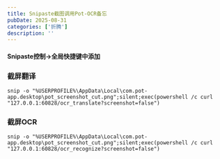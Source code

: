 ```yaml
---
title: Snipaste截图调用Pot-OCR备忘
pubDate: 2025-08-31
categories: ['折腾']
description: ''
---
```


#### Snipaste控制→全局快捷键中添加

### 截屏翻译

```
snip -o "%USERPROFILE%\AppData\Local\com.pot-app.desktop\pot_screenshot_cut.png";silent;exec(powershell /c curl "127.0.0.1:60828/ocr_translate?screenshot=false")
```

### 截屏OCR

```
snip -o "%USERPROFILE%\AppData\Local\com.pot-app.desktop\pot_screenshot_cut.png";silent;exec(powershell /c curl "127.0.0.1:60828/ocr_recognize?screenshot=false")
```